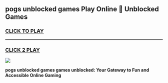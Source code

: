
## pogs unblocked games Play Online 👋 Unblocked Games
<h3>
<a href="https://premium.freeplayer.one?title=pogs_unblocked_games&ref=19F">CLICK TO PLAY</a></h3>
<hr>

<h3>
<a href="https://premium.freeplayer.one?title=pogs_unblocked_games&ref=19F">CLICK 2 PLAY</a>
  
</h3>

<a href="https://premium.freeplayer.one?title=pogs_unblocked_games&ref=19F"><img src="https://clearcache.store/games.png"></a>


**pogs unblocked games games unblocked: Your Gateway to Fun and Accessible Online Gaming**
